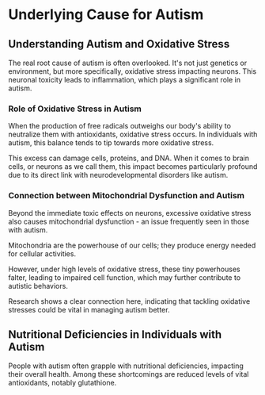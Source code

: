 # Underlying Cause for Autism

## **Understanding Autism and Oxidative Stress**

The real root cause of autism is often overlooked. It's not just genetics or environment, but more specifically, oxidative stress impacting neurons. This neuronal toxicity leads to inflammation, which plays a significant role in autism.

### **Role of Oxidative Stress in Autism**

When the production of free radicals outweighs our body's ability to neutralize them with antioxidants, oxidative stress occurs. In individuals with autism, this balance tends to tip towards more oxidative stress.

This excess can damage cells, proteins, and DNA. When it comes to brain cells, or neurons as we call them, this impact becomes particularly profound due to its direct link with neurodevelopmental disorders like autism.

### **Connection between Mitochondrial Dysfunction and Autism**

Beyond the immediate toxic effects on neurons, excessive oxidative stress also causes mitochondrial dysfunction - an issue frequently seen in those with autism.

Mitochondria are the powerhouse of our cells; they produce energy needed for cellular activities.

However, under high levels of oxidative stress, these tiny powerhouses falter, leading to impaired cell function, which may further contribute to autistic behaviors.

Research shows a clear connection here, indicating that tackling oxidative stresses could be vital in managing autism better.

## **Nutritional Deficiencies in Individuals with Autism**

People with autism often grapple with nutritional deficiencies, impacting their overall health. Among these shortcomings are reduced levels of vital antioxidants, notably glutathione.